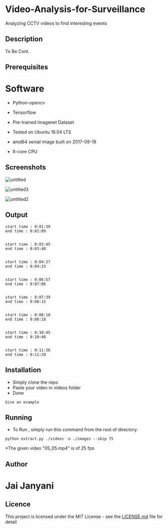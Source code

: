# Video-Analysis-for-Surveillance
Analyzing CCTV videos to find interesting events

## Description

To Be Cont.

## Prerequisites

# Software
* Python-opencv
* Tensorflow
* Pre-trained Imagenet Dataset

* Tested on Ubuntu 16.04 LTS
* amd64 xenial image built on 2017-09-19
* 8-core CPU


## Screenshots

![untitled](https://user-images.githubusercontent.com/15799933/30987030-31fd434c-a4b3-11e7-80d9-29eba48668d8.png)


![untitled3](https://user-images.githubusercontent.com/15799933/30987031-321dc90a-a4b3-11e7-84e4-3b0c6e1607eb.png)


![untitled2](https://user-images.githubusercontent.com/15799933/30987032-32275fd8-a4b3-11e7-88ea-8f4f8e638c0e.png)




## Output
```
start time : 0:01:39
end time : 0:02:09


start time : 0:03:45
end time : 0:03:48


start time : 0:04:27
end time : 0:04:33


start time : 0:06:57
end time : 0:07:06


start time : 0:07:39
end time : 0:08:15


start time : 0:08:18
end time : 0:08:18


start time : 0:10:45
end time : 0:10:48


start time : 0:11:36
end time : 0:11:39

```



## Installation

* Simply clone the repo
* Paste your video in videos folder
* Done
```
Give an example
```

## Running

* To Run , simply run this command from the root of directory.

```
python extract.py ./videos -o ./images --skip 75

```
*The given video "05_05.mp4" is of 25 fps
## Author

# Jai Janyani

## Licence

This project is licensed under the MIT License - see the [LICENSE.md](LICENSE.md) file for detail



